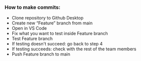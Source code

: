 ### How to make commits:

- Clone repository to Github Desktop
- Create new “Feature” branch from main
- Open in VS Code
- Fix what you want to test inside Feature branch
- Test Feature branch
- If testing doesn't succeed: go back to step 4
- If testing succeeds: check with the rest of the team members
- Push Feature branch to main
